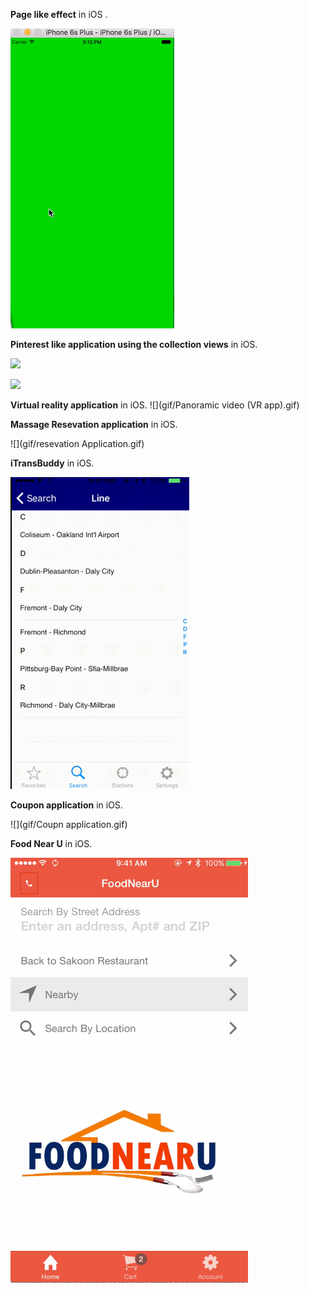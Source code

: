 

**Page like effect** in  iOS .

![](gif/2.gif) 







**Pinterest like application using the collection views** in iOS.



![](gif/pin_horizontal.gif)



![](gif/pin_vertical.gif)





**Virtual reality application** in iOS.
![](gif/Panoramic video (VR app).gif)




**Massage Resevation application** in iOS.

![](gif/resevation Application.gif)






**iTransBuddy** in iOS.

![](gif/3.gif)





**Coupon application** in iOS.

![](gif/Coupn application.gif)







**Food Near U** in iOS.

![](gif/foodNearYou.gif)









